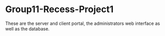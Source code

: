 # Group11-Recess-Project1
These are the server and client portal, the administrators web interface as well as the database.
